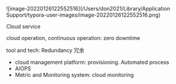 ![image-20220126122552516](/Users/don2021/Library/Application Support/typora-user-images/image-20220126122552516.png)

Cloud service

cloud operation,  continuous operation:  zero downtime

tool  and tech: Redundancy  冗余

* cloud management platform:    provisioning. Automated process
* AIOPS
* Metric and Monitoring system:  cloud monitoring

 